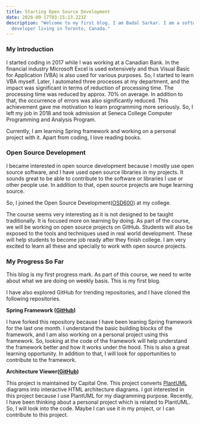 ```yaml
---
title: Starting Open Source Development
date: 2020-09-17T03:15:13.223Z
description: "Welcome to my first blog. I am Badal Sarkar. I am a software
  developer living in Toronto, Canada."
---
```


### My Introduction

I started coding in 2017 while I was working at a Canadian Bank. In the financial industry Microsoft Excel is used
extensively and thus Visual Basic for Application (VBA) is also used for various purposes. So, I started to learn VBA
myself. Later, I automated three processes at my department, and the impact was significant in terms of reduction of
processing time. The processing time was reduced by approx. 70% on average. In addition to that, the occurrence of errors
was also significantly reduced. This achievement gave me motivation to learn programming more seriously. So, I left
my job in 2018 and took admission at Seneca College Computer Programming and Analysis Program.

Currently, I am learning Spring framework and working on a personal project with it. Apart from coding, I love reading
books.

### Open Source Development

I became interested in open source development because I mostly use open source
software, and I have used open source libraries in my projects. It sounds great
to be able to contribute to the software or libraries I use or other people use.
In addition to that, open source projects are huge learning source.

So, I joined the Open Source Development([OSD600](https://ict.senecacollege.ca/course/osd600?q=course/osd600))
at my college.

The course seems very interesting as it is not designed to be taught traditionally.
It is focused more on learning by doing. As part of the
course, we will be working on open source projects on GitHub. Students will also
be exposed to the tools and techniques used in real world development. These
will help students to become job ready after they finish college. I am very
excited to learn all these and specially to work with open source projects.

### My Progress So Far

This blog is my first progress mark. As part of this course, we need to write
about what we are doing on weekly basis. This is my first blog.

I have also explored GitHub for trending repositories, and I have cloned the
following repositories.

**Spring Framework
([GitHub](https://github.com/spring-projects/spring-framework))**

I have forked this repository because I have been leaning Spring framework for
the last one month. I understand the basic building blocks of the framework, and
I am also working on a personal project using this framework. So, looking at the
code of the framework will help understand the framework better and how it works
under the hood. This is also a great learning opportunity. In addition to that,
I will look for opportunities to contribute to the framework.

**Architecture
Viewer([GitHub](https://github.com/capitalone/architecture-viewer))**

This project is maintained by Capital One. This project converts [PlantUML](https://plantuml.com/)
diagrams into interactive HTML architecture diagrams. I got interested in this
project because I use PlantUML for my diagramming purpose. Recently, I
have been thinking about a personal project which is related to PlantUML. So, I
will look into the code. Maybe I can use it in my project, or I can contribute
to this project.
